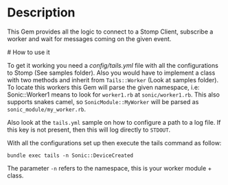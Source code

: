 # Description

This Gem provides all the logic to connect to a Stomp Client, subscribe a worker and wait for messages coming on the given event.

# How to use it

To get it working you need a *config/tails.yml* file with all the configurations to Stomp (See samples folder). Also you would have to implement a class with two methods and inherit from `Tails::Worker` (Look at samples folder). To locate this workers this Gem will parse the given namespace, i.e: Sonic::Worker1 means to look for `worker1.rb` at `sonic/worker1.rb`. This also supports snakes camel, so `SonicModule::MyWorker` will be parsed as `sonic_module/my_worker.rb`.

Also look at the `tails.yml` sample on how to configure a path to a log file. If this key is not present, then this will log directly to `STDOUT`.

With all the configurations set up then execute the tails command as follow:

`bundle exec tails -n Sonic::DeviceCreated`

The parameter `-n` refers to the namespace, this is your worker module + class.
